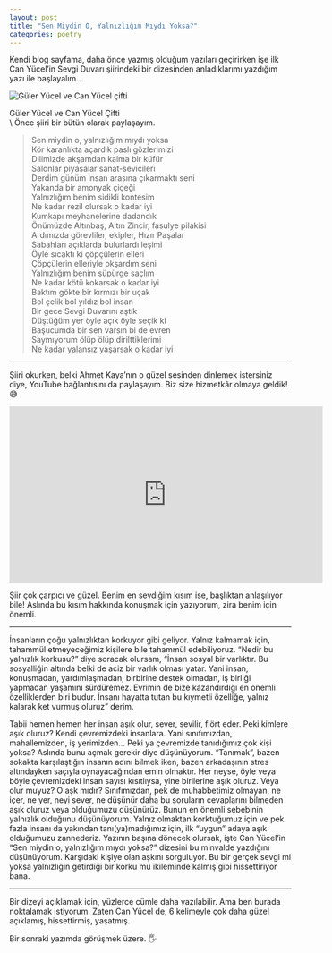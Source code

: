 ```yaml
---
layout: post
title: "Sen Miydin O, Yalnızlığım Mıydı Yoksa?"
categories: poetry
---
```


Kendi blog sayfama, daha önce yazmış olduğum yazıları geçirirken işe ilk Can Yücel’in Sevgi Duvarı şiirindeki bir dizesinden anladıklarımı yazdığım yazı ile başlayalım...


![Güler Yücel ve Can Yücel çifti](https://cdn1.img.sputniknews.com.tr/img/104164/09/1041640900_0:0:2001:1132_600x0_80_0_0_c3adcd9ff5e3566d7bbf75c7429d2416.jpg.webp)
<figcaption>Güler Yücel ve Can Yücel Çifti</figcaption>\
Önce şiiri bir bütün olarak paylaşayım.

>Sen miydin o, yalnızlığım mıydı yoksa\
Kör karanlıkta açardık paslı gözlerimizi\
Dilimizde akşamdan kalma bir küfür\
Salonlar piyasalar sanat-sevicileri\
Derdim günüm insan arasına çıkarmaktı seni\
Yakanda bir amonyak çiçeği\
Yalnızlığım benim sidikli kontesim\
Ne kadar rezil olursak o kadar iyi\
Kumkapı meyhanelerine dadandık\
Önümüzde Altınbaş, Altın Zincir, fasulye pilakisi\
Ardımızda görevliler, ekipler, Hızır Paşalar\
Sabahları açıklarda bulurlardı leşimi\
Öyle sıcaktı ki çöpçülerin elleri\
Çöpçülerin elleriyle okşardım seni\
Yalnızlığım benim süpürge saçlım\
Ne kadar kötü kokarsak o kadar iyi\
Baktım gökte bir kırmızı bir uçak\
Bol çelik bol yıldız bol insan\
Bir gece Sevgi Duvarını aştık\
Düştüğüm yer öyle açık öyle seçik ki\
Başucumda bir sen varsın bi de evren\
Saymıyorum ölüp ölüp dirilttiklerimi\
Ne kadar yalansız yaşarsak o kadar iyi

___
Şiiri okurken, belki Ahmet Kaya’nın o güzel sesinden dinlemek istersiniz diye, YouTube bağlantısını da paylaşayım. Biz size hizmetkâr olmaya geldik! 😅


<figcaption><iframe width="560" height="315" src="https://www.youtube.com/embed/5Nr_9otwblg?si=-iiclZZi6OD_I4ZV" title="YouTube video player" frameborder="0" allow="accelerometer; autoplay; clipboard-write; encrypted-media; gyroscope; picture-in-picture; web-share" allowfullscreen></iframe></figcaption>

Şiir çok çarpıcı ve güzel. Benim en sevdiğim kısım ise, başlıktan anlaşılıyor bile! Aslında bu kısım hakkında konuşmak için yazıyorum, zira benim için önemli.

---
İnsanların çoğu yalnızlıktan korkuyor gibi geliyor. Yalnız kalmamak için, tahammül etmeyeceğimiz kişilere bile tahammül edebiliyoruz. “Nedir bu yalnızlık korkusu?” diye soracak olursam, “İnsan sosyal bir varlıktır. Bu sosyalliğin altında belki de aciz bir varlık olması yatar. Yani insan, konuşmadan, yardımlaşmadan, birbirine destek olmadan, iş birliği yapmadan yaşamını sürdüremez. Evrimin de bize kazandırdığı en önemli özelliklerden biri budur. İnsanı hayatta tutan bu kıymetli özelliğe, yalnız kalarak ket vurmuş oluruz” derim.

Tabii hemen hemen her insan aşık olur, sever, sevilir, flört eder. Peki kimlere aşık oluruz? Kendi çevremizdeki insanlara. Yani sınıfımızdan, mahallemizden, iş yerimizden… Peki ya çevremizde tanıdığımız çok kişi yoksa? Aslında bunu açmak gerekir diye düşünüyorum. “Tanımak”, bazen sokakta karşılaştığın insanın adını bilmek iken, bazen arkadaşının stres altındayken saçıyla oynayacağından emin olmaktır. Her neyse, öyle veya böyle çevremizdeki insan sayısı kısıtlıysa, yine birilerine aşık oluruz. Veya olur muyuz? O aşk mıdır? Sınıfımızdan, pek de muhabbetimiz olmayan, ne içer, ne yer, neyi sever, ne düşünür daha bu soruların cevaplarını bilmeden aşık oluruz veya olduğumuzu düşünürüz. Bunun en önemli sebebinin yalnızlık olduğunu düşünüyorum. Yalnız olmaktan korktuğumuz için ve pek fazla insanı da yakından tanı(ya)madığımız için, ilk “uygun” adaya aşık olduğumuzu zannederiz. Yazının başına dönecek olursak, işte Can Yücel’in “Sen miydin o, yalnızlığım mıydı yoksa?” dizesini bu minvalde yazdığını düşünüyorum. Karşıdaki kişiye olan aşkını sorguluyor. Bu bir gerçek sevgi mi yoksa yalnızlığın getirdiği bir korku mu ikileminde kalmış gibi hissettiriyor bana.

___
Bir dizeyi açıklamak için, yüzlerce cümle daha yazılabilir. Ama ben burada noktalamak istiyorum. Zaten Can Yücel de, 6 kelimeyle çok daha güzel açıklamış, hissettirmiş, yaşatmış.

Bir sonraki yazımda görüşmek üzere. 🖐️
